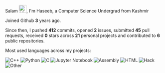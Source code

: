 Salam <img src='https://qpluspicture.oss-cn-beijing.aliyuncs.com/6LjjQA/Hi.gif' alt='Hi' width="24"/>,
I'm Haseeb, a Computer Science Undergrad from Kashmir

Joined Github **3** years ago.

Since then, I pushed **412** commits, opened **2** issues, submitted **45** pull requests, received **0** stars across **21** personal projects and contributed to **6** public repositories.

Most used languages across my projects:

![C++](https://img.shields.io/static/v1?style=flat-square&label=%E2%A0%80&color=555&labelColor=%23f34b7d&message=C%2B%2B%EF%B8%B172.4%25)
![Python](https://img.shields.io/static/v1?style=flat-square&label=%E2%A0%80&color=555&labelColor=%233572A5&message=Python%EF%B8%B113.4%25)
![C](https://img.shields.io/static/v1?style=flat-square&label=%E2%A0%80&color=555&labelColor=%23555555&message=C%EF%B8%B18.4%25)
![Jupyter Notebook](https://img.shields.io/static/v1?style=flat-square&label=%E2%A0%80&color=555&labelColor=%23DA5B0B&message=Jupyter%20Notebook%EF%B8%B12.7%25)
![Assembly](https://img.shields.io/static/v1?style=flat-square&label=%E2%A0%80&color=555&labelColor=%236E4C13&message=Assembly%EF%B8%B11%25)
![HTML](https://img.shields.io/static/v1?style=flat-square&label=%E2%A0%80&color=555&labelColor=%23e34c26&message=HTML%EF%B8%B10.6%25)
![Hack](https://img.shields.io/static/v1?style=flat-square&label=%E2%A0%80&color=555&labelColor=%23878787&message=Hack%EF%B8%B10.2%25)
![Other](https://img.shields.io/static/v1?style=flat-square&label=%E2%A0%80&color=555&labelColor=%23ededed&message=Other%EF%B8%B10.9%25)


